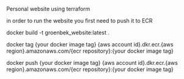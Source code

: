Personal website using terraform

in order to run the website you first need to push it to ECR

docker build -t groenbek_website:latest .

docker tag {your docker image tag} {aws account id}.dkr.ecr.{aws region}.amazonaws.com/{ecr repository}:{your docker image tag}

docker push {your docker image tag} {aws account id}.dkr.ecr.{aws region}.amazonaws.com/{ecr repository}:{your docker image tag}
